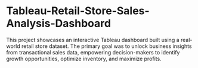 # Tableau-Retail-Store-Sales-Analysis-Dashboard
This project showcases an interactive Tableau dashboard built using a real-world retail store dataset. The primary goal was to unlock business insights from transactional sales data, empowering decision-makers to identify growth opportunities, optimize inventory, and maximize profits.
